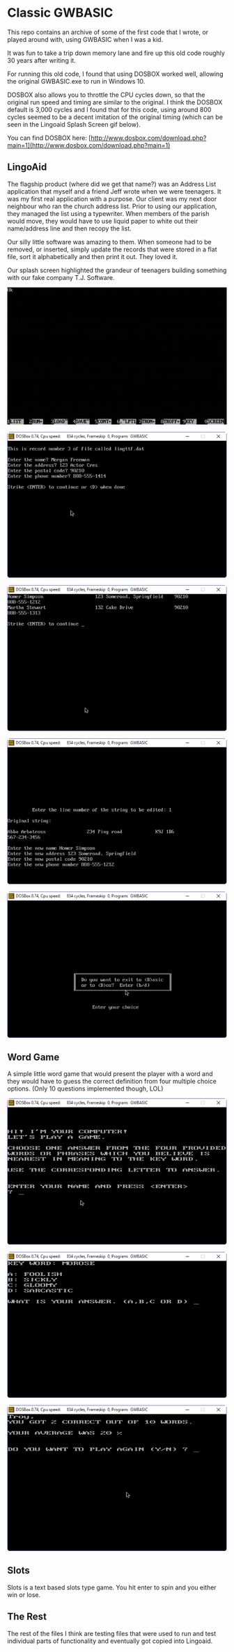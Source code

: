# Classic GWBASIC

This repo contains an archive of some of the first code that I wrote, or played around with, using GWBASIC when I was a kid.  

It was fun to take a trip down memory lane and fire up this old code roughly 30 years after writing it.

For running this old code, I found that using  DOSBOX worked well, allowing the original GWBASIC.exe to run in Windows 10.

DOSBOX also allows you to throttle the CPU cycles down, so that the original run speed and timing are similar to the original.  I think the DOSBOX default is 3,000 cycles and I found that for this code, using around 800 cycles seemed to be a decent imitation of the original timing (which can be seen in the Lingoaid Splash Screen gif below).

You can find DOSBOX here: [http://www.dosbox.com/download.php?main=1](http://www.dosbox.com/download.php?main=1) 

## LingoAid

The flagship product (where did we get that name?) was an Address List application that myself and a friend Jeff wrote when we were teenagers.  It was my first real application with a purpose.  Our client was my next door neighbour who ran the church address list.  Prior to using our application, they managed the list using a typewriter.  When members of the parish would move, they would have to use liquid paper to white out their name/address line and then recopy the list.

Our silly little software was amazing to them.  When someone had to be removed, or inserted, simply update the records that were stored in a flat file, sort it alphabetically and then print it out.  They loved it.

Our splash screen highlighted the grandeur of teenagers building something with our fake company T.J. Software.

![Lingoaid Splash Screen](./assets/lingoaid/Splash.gif "Lingoaid Splash Screen")

![Add New Records](./assets/lingoaid/AddNewRecords.png "Add New Records")

![Display Records](./assets/lingoaid/DisplayRecords.png "Display Records")

![Edit Record](./assets/lingoaid/EditLine.png "Edit Record")

![Exit Options](./assets/lingoaid/ExitOptions.png "Exit Options")


## Word Game

A simple little word game that would present the player with a word and they would have to guess the correct definition from four multiple choice options.  (Only 10 questions implemented though, LOL)

![Word Game Intro](./assets/wordgame/Intro.png "Word Game Intro")

![Word Game Question Example](./assets/wordgame/QuestionExample.png "Word Game Question Example")

![Word Game Results](./assets/wordgame/Results.png "Word Game Results")

## Slots
Slots is a text based slots type game.  You hit enter to spin and you either win or lose.


## The Rest

The rest of the files I think are testing files that were used to run and test individual parts of functionality and eventually got copied into Lingoaid.
